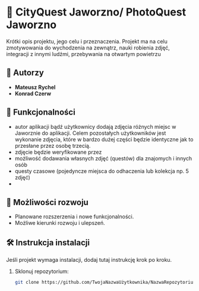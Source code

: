 # 📌 CityQuest Jaworzno/ PhotoQuest Jaworzno

Krótki opis projektu, jego celu i przeznaczenia.
Projekt ma na celu zmotywowania do wychodzenia na zewnątrz, nauki robienia zdjęć, integracji z innymi ludźmi, przebywania na otwartym powietrzu

## 👥 Autorzy

- **Mateusz Rychel**
- **Konrad Czerw**

## 🚀 Funkcjonalności

- autor aplikacji bądź użytkownicy dodają zdjęcia różnych miejsc w Jaworznie do aplikacji. Celem pozostałych użytkowników jest wykonanie zdjęcia, które w bardzo dużej części będzie identyczne jak to przesłane przez osobę trzecią. 
- zdjęcie będzie weryfikowane przez 
- możliwość dodawania własnych zdjęć (questów) dla znajomych i innych osób
- questy czasowe (pojedyncze miejsca do odhaczenia lub kolekcja np. 5 zdjęć)
- 

## 🔧 Możliwości rozwoju

- Planowane rozszerzenia i nowe funkcjonalności.
- Możliwe kierunki rozwoju i ulepszeń.

## 🛠️ Instrukcja instalacji

Jeśli projekt wymaga instalacji, dodaj tutaj instrukcję krok po kroku.

1. Sklonuj repozytorium:  
   ```bash
   git clone https://github.com/TwojaNazwaUżytkownika/NazwaRepozytorium.git